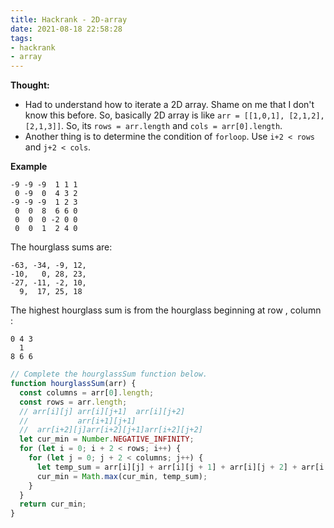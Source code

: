 ```yaml
---
title: Hackrank - 2D-array
date: 2021-08-18 22:58:28
tags:
- hackrank
- array
---
```

**Thought:** 

   - Had to understand how to iterate a 2D array. Shame on me that I don't know this before. So, basically 2D array is like `arr = [[1,0,1], [2,1,2], [2,1,3]]`. So, its `rows = arr.length` and `cols = arr[0].length`.
   - Another thing is to determine the condition of `forloop`. Use `i+2 < rows` and `j+2 < cols`.

   

   **Example**

   ```
   -9 -9 -9  1 1 1 
    0 -9  0  4 3 2
   -9 -9 -9  1 2 3
    0  0  8  6 6 0
    0  0  0 -2 0 0
    0  0  1  2 4 0
   ```

   The hourglass sums are:

   ```
   -63, -34, -9, 12, 
   -10,   0, 28, 23, 
   -27, -11, -2, 10, 
     9,  17, 25, 18
   ```

   The highest hourglass sum is from the hourglass beginning at row , column :

   ```
   0 4 3
     1
   8 6 6
   ```

   ```javascript
   // Complete the hourglassSum function below.
   function hourglassSum(arr) {
     const columns = arr[0].length;
     const rows = arr.length;
     // arr[i][j] arr[i][j+1]  arr[i][j+2]
     //           arr[i+1][j+1]
     //  arr[i+2][j]arr[i+2][j+1]arr[i+2][j+2] 
     let cur_min = Number.NEGATIVE_INFINITY;
     for (let i = 0; i + 2 < rows; i++) {
       for (let j = 0; j + 2 < columns; j++) {
         let temp_sum = arr[i][j] + arr[i][j + 1] + arr[i][j + 2] + arr[i + 1][j + 1] + arr[i + 2][j] + arr[i + 2][j + 1] + arr[i + 2][j + 2];
         cur_min = Math.max(cur_min, temp_sum);
       }
     }
     return cur_min;
   }
   ```
